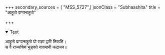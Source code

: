 +++
secondary_sources = [ "MSS_5727",]
jsonClass = "Subhaashita"
title = "आहूतो वाप्यनाहूतो"

+++

<details open><summary>Text</summary>

आहूतो वाप्यनाहूतो यो राज्ञां द्वारि तिष्ठति।  
स वै राज्यश्रियं भुङ्क्ते नावमानी कदाचन॥
</details>
